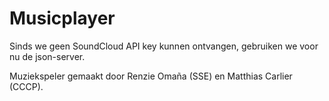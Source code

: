 # Musicplayer


Sinds we geen SoundCloud API key kunnen ontvangen, gebruiken we voor nu de json-server.



Muziekspeler gemaakt door Renzie Omaña (SSE) en Matthias Carlier (CCCP).

